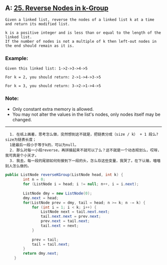 ## A: [25. Reverse Nodes in k-Group](https://leetcode.com/problems/reverse-nodes-in-k-group/)
```
Given a linked list, reverse the nodes of a linked list k at a time and return its modified list.  

k is a positive integer and is less than or equal to the length of the linked list.   
If the number of nodes is not a multiple of k then left-out nodes in the end should remain as it is.
```
### Example:
```
Given this linked list: 1->2->3->4->5  

For k = 2, you should return: 2->1->4->3->5  

For k = 3, you should return: 3->2->1->4->5  
```
### Note:
+ Only constant extra memory is allowed.
+ You may not alter the values in the list's nodes, only nodes itself may be changed.
---
```
  1. 在纸上画着，思考怎么做，突然想到这不就是，把链表分成（size / k） + 1 段么?size为链表长度；
  1是最后一段小于等于k的，可以为null。
  2. 那么对每一小段reverse，再拼接起来不就可以了么？这不就是一个动态规划么，哎呀，我可真是个小天才。
  3. 我去，每一段的尾部如何衔接到下一段的头，怎么存这些变量，我哭了。在下认输，喵喵别人怎么做的。
```
```java
public ListNode reverseKGroup(ListNode head, int k) {
        int n = 0;
        for (ListNode i = head; i != null; n++, i = i.next);
        
        ListNode dmy = new ListNode(0);
        dmy.next = head;
        for(ListNode prev = dmy, tail = head; n >= k; n -= k) {
            for (int i = 1; i < k; i++) {
                ListNode next = tail.next.next;
                tail.next.next = prev.next;
                prev.next = tail.next;
                tail.next = next;
            }
            
            prev = tail;
            tail = tail.next;
        }
        return dmy.next;
    }
```
